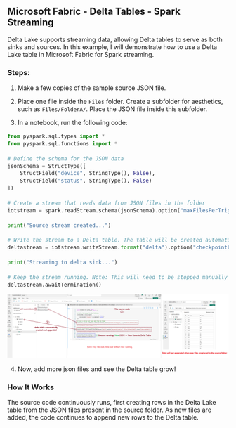 
## Microsoft Fabric - Delta Tables - Spark Streaming

Delta Lake supports streaming data, allowing Delta tables to serve as both sinks and sources. In this example, I will demonstrate how to use a Delta Lake table in Microsoft Fabric for Spark streaming.

### Steps:

1. Make a few copies of the sample source JSON file.
2. Place one file inside the `Files` folder. Create a subfolder for aesthetics, such as `Files/FolderA/`. Place the JSON file inside this subfolder.

3. In a notebook, run the following code:

```python
from pyspark.sql.types import *
from pyspark.sql.functions import *

# Define the schema for the JSON data
jsonSchema = StructType([
    StructField("device", StringType(), False),
    StructField("status", StringType(), False)
])

# Create a stream that reads data from JSON files in the folder
iotstream = spark.readStream.schema(jsonSchema).option("maxFilesPerTrigger", 1).json("Files/FolderA/SSF")

print("Source stream created...")

# Write the stream to a Delta table. The table will be created automatically
deltastream = iotstream.writeStream.format("delta").option("checkpointLocation", "Files/FolderA/ChkPT").start("Tables/TableDLTS")

print("Streaming to delta sink...")

# Keep the stream running. Note: This will need to be stopped manually as it will continue to add new rows.
deltastream.awaitTermination()
```

![\alt text](images\image-30.png)

4. Now, add more json files and see the Delta table grow!

### How It Works

The source code continuously runs, first creating rows in the Delta Lake table from the JSON files present in the source folder. As new files are added, the code continues to append new rows to the Delta table.